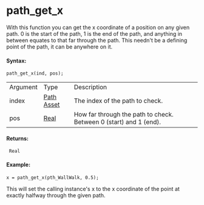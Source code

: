 # path_get_x

With this function you can get the x coordinate of a position on any
given path. 0 is the start of the path, 1 is the end of the path, and
anything in between equates to that far through the path. This needn't
be a defining point of the path, it can be anywhere on it.

#### Syntax:

``` gml
path_get_x(ind, pos);
```

|          |                                                                         |                                                                   |
|----------|-------------------------------------------------------------------------|-------------------------------------------------------------------|
| Argument | Type                                                                    | Description                                                       |
| index    |  [Path Asset](../../../../../The_Asset_Editors/Paths)               | The index of the path to check.                                   |
| pos      |  [Real](../../../../../GameMaker_Language/GML_Overview/Data_Types)  | How far through the path to check. Between 0 (start) and 1 (end). |

#### Returns:

``` gml
 Real
```

#### Example:

``` gml
x = path_get_x(pth_WallWalk, 0.5);
```

This will set the calling instance's x to the x coordinate of the point
at exactly halfway through the given path.

